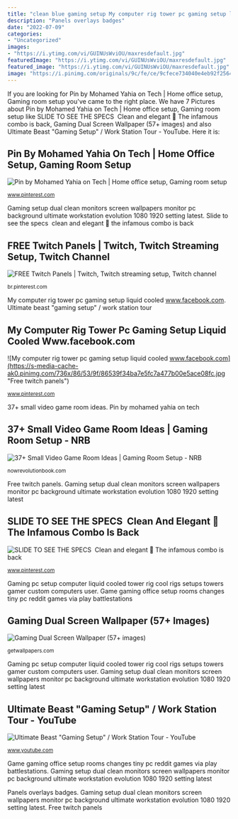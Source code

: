 ```yaml
---
title: "clean blue gaming setup My computer rig tower pc gaming setup liquid cooled www.facebook.com"
description: "Panels overlays badges"
date: "2022-07-09"
categories:
- "Uncategorized"
images:
- "https://i.ytimg.com/vi/GUINUsWviOU/maxresdefault.jpg"
featuredImage: "https://i.ytimg.com/vi/GUINUsWviOU/maxresdefault.jpg"
featured_image: "https://i.ytimg.com/vi/GUINUsWviOU/maxresdefault.jpg"
image: "https://i.pinimg.com/originals/9c/fe/ce/9cfece734040e4eb92f2564f6348e3c3.jpg"
---
```


If you are looking for Pin by Mohamed Yahia on Tech | Home office setup, Gaming room setup you've came to the right place. We have 7 Pictures about Pin by Mohamed Yahia on Tech | Home office setup, Gaming room setup like SLIDE TO SEE THE SPECS ️ Clean and elegant 💎 The infamous combo is back, Gaming Dual Screen Wallpaper (57+ images) and also Ultimate Beast &quot;Gaming Setup&quot; / Work Station Tour - YouTube. Here it is:

## Pin By Mohamed Yahia On Tech | Home Office Setup, Gaming Room Setup

![Pin by Mohamed Yahia on Tech | Home office setup, Gaming room setup](https://i.pinimg.com/originals/9c/fe/ce/9cfece734040e4eb92f2564f6348e3c3.jpg "Gaming setup beast station ultimate tour")

<small>www.pinterest.com</small>

Gaming setup dual clean monitors screen wallpapers monitor pc background ultimate workstation evolution 1080 1920 setting latest. Slide to see the specs ️ clean and elegant 💎 the infamous combo is back

## FREE Twitch Panels | Twitch, Twitch Streaming Setup, Twitch Channel

![FREE Twitch Panels | Twitch, Twitch streaming setup, Twitch channel](https://i.pinimg.com/736x/f4/bb/37/f4bb37ca019f6061406bb52569c10e71.jpg "Gaming dual screen wallpaper (57+ images)")

<small>br.pinterest.com</small>

My computer rig tower pc gaming setup liquid cooled www.facebook.com. Ultimate beast &quot;gaming setup&quot; / work station tour

## My Computer Rig Tower Pc Gaming Setup Liquid Cooled Www.facebook.com

![My computer rig tower pc gaming setup liquid cooled www.facebook.com](https://s-media-cache-ak0.pinimg.com/736x/86/53/9f/86539f34ba7e5fc7a477b00e5ace08fc.jpg "Free twitch panels")

<small>www.pinterest.com</small>

37+ small video game room ideas. Pin by mohamed yahia on tech

## 37+ Small Video Game Room Ideas | Gaming Room Setup - NRB

![37+ Small Video Game Room Ideas | Gaming Room Setup - NRB](https://nowrevolutionbook.com/wp-content/uploads/2020/03/video-game-room-ideas-23.jpg "Pin by mohamed yahia on tech")

<small>nowrevolutionbook.com</small>

Free twitch panels. Gaming setup dual clean monitors screen wallpapers monitor pc background ultimate workstation evolution 1080 1920 setting latest

## SLIDE TO SEE THE SPECS ️ Clean And Elegant 💎 The Infamous Combo Is Back

![SLIDE TO SEE THE SPECS ️ Clean and elegant 💎 The infamous combo is back](https://i.pinimg.com/736x/ce/4b/1e/ce4b1e63603b00cbaa0b3b07d822ca67.jpg "Pc setups habitaciones")

<small>www.pinterest.com</small>

Gaming pc setup computer liquid cooled tower rig cool rigs setups towers gamer custom computers user. Game gaming office setup rooms changes tiny pc reddit games via play battlestations

## Gaming Dual Screen Wallpaper (57+ Images)

![Gaming Dual Screen Wallpaper (57+ images)](http://getwallpapers.com/wallpaper/full/6/a/f/250030.jpg "Slide to see the specs ️ clean and elegant 💎 the infamous combo is back")

<small>getwallpapers.com</small>

Gaming pc setup computer liquid cooled tower rig cool rigs setups towers gamer custom computers user. Gaming setup dual clean monitors screen wallpapers monitor pc background ultimate workstation evolution 1080 1920 setting latest

## Ultimate Beast &quot;Gaming Setup&quot; / Work Station Tour - YouTube

![Ultimate Beast &quot;Gaming Setup&quot; / Work Station Tour - YouTube](https://i.ytimg.com/vi/GUINUsWviOU/maxresdefault.jpg "Gaming setup beast station ultimate tour")

<small>www.youtube.com</small>

Game gaming office setup rooms changes tiny pc reddit games via play battlestations. Gaming setup dual clean monitors screen wallpapers monitor pc background ultimate workstation evolution 1080 1920 setting latest

Panels overlays badges. Gaming setup dual clean monitors screen wallpapers monitor pc background ultimate workstation evolution 1080 1920 setting latest. Free twitch panels
